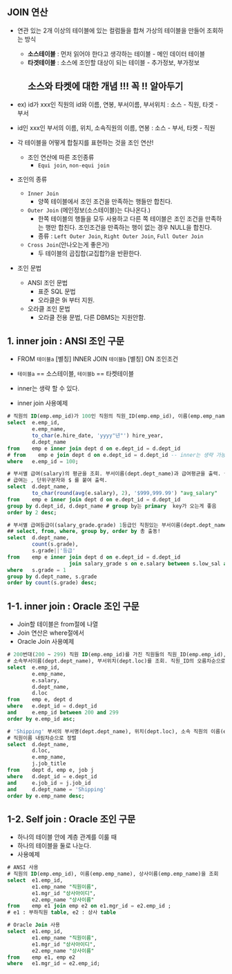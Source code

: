 ## JOIN 연산
- 연관 있는 2개 이상의 테이블에 있는 컬럼들을 합쳐 가상의 테이블을 만들어 조회하는 방식
 	- **소스테이블** : 먼저 읽어야 한다고 생각하는 테이블 - 메인 데이터 테이블
	- **타겟테이블** : 소스에 조인할 대상이 되는 테이블 - 추가정보, 부가정보
        ## 소스와 타켓에 대한 개념 !!! 꼭 !! 알아두기

- ex) id가 xxx인 직원의 id와 이름, 연봉, 부서이름, 부서위치 : 소스 - 직원, 타겟 - 부서
- id인 xxx인 부서의 이름, 위치, 소속직원의 이름, 연봉 : 소스 - 부서, 타켓 - 직원

 
- 각 테이블을 어떻게 합칠지를 표현하는 것을 조인 연산!
    - 조인 연산에 따른 조인종류
    	- `Equi join`, `non-equi join`
- 조인의 종류
    - `Inner Join`
        - 양쪽 테이블에서 조인 조건을 만족하는 행들만 합친다. 
    - `Outer Join` (메인정보(소스테이블)는 다나온다.)
        - 한쪽 테이블의 행들을 모두 사용하고 다른 쪽 테이블은 조인 조건을 만족하는 행만 합친다. 조인조건을 만족하는 행이 없는 경우 NULL을 합친다.
        - 종류 : `Left Outer Join`,  `Right Outer Join`, `Full Outer Join`
    - `Cross Join`(안나오는게 좋은거)
        - 두 테이블의 곱집합(교집합?)을 반환한다. 
- 조인 문법
    - ANSI 조인 문법
        - 표준 SQL 문법
        - 오라클은 9i 부터 지원.
    - 오라클 조인 문법
        - 오라클 전용 문법, 다른 DBMS는 지원안함.


## 1. inner join : ANSI 조인 구문
- FROM `테이블a` [별칭] INNER JOIN `테이블b` [별칭] ON 조인조건
- `테이블a` == 소스테이블, `테이블b` == 타켓테이블
- inner는 생략 할 수 있다.

- inner join 사용예제
```sql
# 직원의 ID(emp.emp_id)가 100인 직원의 직원_ID(emp.emp_id), 이름(emp.emp_name), 입사년도(emp.hire_date), 소속부서이름(dept.dept_name)을 조회.
select  e.emp_id,
        e.emp_name,
        to_char(e.hire_date, 'yyyy"년"') hire_year,
        d.dept_name
from    emp e inner join dept d on e.dept_id = d.dept_id
# from    emp e join dept d on e.dept_id = d.dept_id -- inner는 생략 가능.
where   e.emp_id = 100;

# 부서별 급여(salary)의 평균을 조회. 부서이름(dept.dept_name)과 급여평균을 출력. 급여 평균이 높은 순서로 정렬.
# 급여는 , 단위구분자와 $ 를 붙여 출력.
select  d.dept_name,
        to_char(round(avg(e.salary), 2), '$999,999.99') "avg_salary"
from    emp e inner join dept d on e.dept_id = d.dept_id
group by d.dept_id, d.dept_name # group by는 primary  key가 오는게 좋음
order by 2 desc;

# 부서별 급여등급이(salary_grade.grade) 1등급인 직원있는 부서이름(dept.dept_name)과 1등급인 직원수 조회. 직원수가 많은 부서 순서대로 정렬.
## select, from, where, group by, order by 총 출동!
select  d.dept_name,
        count(s.grade),
        s.grade||'등급'
from    emp e inner join dept d on e.dept_id = d.dept_id
                    join salary_grade s on e.salary between s.low_sal and s.high_sal
where   s.grade = 1
group by d.dept_name, s.grade
order by count(s.grade) desc;
```
## 1-1. inner join : Oracle 조인 구문
- Join할 테이블은 from절에 나열
- Join 연산은 where절에서
- Oracle Join 사용예제
```sql
# 200번대(200 ~ 299) 직원 ID(emp.emp_id)를 가진 직원들의 직원_ID(emp.emp_id), 이름(emp.emp_name), 급여(emp.salary), 
# 소속부서이름(dept.dept_name), 부서위치(dept.loc)를 조회. 직원_ID의 오름차순으로 정렬.
select  e.emp_id,
        e.emp_name,
        e.salary,
        d.dept_name,
        d.loc
from    emp e, dept d
where   e.dept_id = d.dept_id
and     e.emp_id between 200 and 299
order by e.emp_id asc;

# 'Shipping' 부서의 부서명(dept.dept_name), 위치(dept.loc), 소속 직원의 이름(emp.emp_name), 업무명(job.job_title)을 조회. 
# 직원이름 내림차순으로 정렬
select  d.dept_name,
        d.loc,
        e.emp_name,
        j.job_title
from    dept d, emp e, job j
where   d.dept_id = e.dept_id
and     e.job_id = j.job_id
and     d.dept_name = 'Shipping'
order by e.emp_name desc;
```
## 1-2. Self join : Oracle 조인 구문
- 하나의 테이블 안에 계층 관계를 이룰 때
- 하나의 테이블을 둘로 나눈다.
- 사용예제
```sql
# ANSI 사용
# 직원의 ID(emp.emp_id), 이름(emp.emp_name), 상사이름(emp.emp_name)을 조회
select  e1.emp_id,
        e1.emp_name "직원이름",
        e1.mgr_id "상사아이디",
        e2.emp_name "상사이름"
from    emp e1 join emp e2 on e1.mgr_id = e2.emp_id ; 
# e1 : 부하직원 table, e2 : 상사 table

# Oracle Join 사용
select  e1.emp_id,
        e1.emp_name "직원이름",
        e1.mgr_id "상사아이디",
        e2.emp_name "상사이름"
from    emp e1, emp e2
where   e1.mgr_id = e2.emp_id;
```
